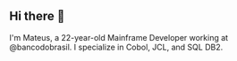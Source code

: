 ## Hi there 👋

I'm Mateus, a 22-year-old Mainframe Developer working at @bancodobrasil.
I specialize in Cobol, JCL, and SQL DB2.
